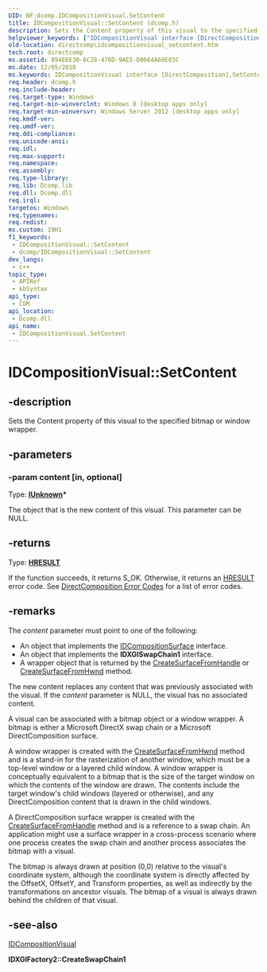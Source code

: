 ```yaml
---
UID: NF:dcomp.IDCompositionVisual.SetContent
title: IDCompositionVisual::SetContent (dcomp.h)
description: Sets the Content property of this visual to the specified bitmap or window wrapper.
helpviewer_keywords: ["IDCompositionVisual interface [DirectComposition]","SetContent method","IDCompositionVisual.SetContent","IDCompositionVisual::SetContent","SetContent","SetContent method [DirectComposition]","SetContent method [DirectComposition]","IDCompositionVisual interface","dcomp/IDCompositionVisual::SetContent","directcomp.idcompositionvisual_setcontent"]
old-location: directcomp\idcompositionvisual_setcontent.htm
tech.root: directcomp
ms.assetid: 894E6E30-6C28-476D-9AE5-D0664A69E03C
ms.date: 12/05/2018
ms.keywords: IDCompositionVisual interface [DirectComposition],SetContent method, IDCompositionVisual.SetContent, IDCompositionVisual::SetContent, SetContent, SetContent method [DirectComposition], SetContent method [DirectComposition],IDCompositionVisual interface, dcomp/IDCompositionVisual::SetContent, directcomp.idcompositionvisual_setcontent
req.header: dcomp.h
req.include-header: 
req.target-type: Windows
req.target-min-winverclnt: Windows 8 [desktop apps only]
req.target-min-winversvr: Windows Server 2012 [desktop apps only]
req.kmdf-ver: 
req.umdf-ver: 
req.ddi-compliance: 
req.unicode-ansi: 
req.idl: 
req.max-support: 
req.namespace: 
req.assembly: 
req.type-library: 
req.lib: Dcomp.lib
req.dll: Dcomp.dll
req.irql: 
targetos: Windows
req.typenames: 
req.redist: 
ms.custom: 19H1
f1_keywords:
 - IDCompositionVisual::SetContent
 - dcomp/IDCompositionVisual::SetContent
dev_langs:
 - c++
topic_type:
 - APIRef
 - kbSyntax
api_type:
 - COM
api_location:
 - Dcomp.dll
api_name:
 - IDCompositionVisual.SetContent
---
```


# IDCompositionVisual::SetContent


## -description

Sets the Content property of this visual to the specified bitmap or window wrapper.

## -parameters

### -param content [in, optional]

Type: <b><a href="/windows/desktop/api/unknwn/nn-unknwn-iunknown">IUnknown</a>*</b>

The object that is the new content of this visual. This parameter can be NULL.

## -returns

Type: <b><a href="/windows/desktop/WinProg/windows-data-types">HRESULT</a></b>

If the function succeeds, it returns S_OK. Otherwise, it returns an <a href="/windows/desktop/WinProg/windows-data-types">HRESULT</a> error code. See <a href="/windows/desktop/directcomp/directcomposition-error-codes">DirectComposition Error Codes</a>  for a list of error codes.

## -remarks

The <i>content</i> parameter must point to one of the following:

<ul>
<li>An object that implements the <a href="/windows/desktop/api/dcomp/nn-dcomp-idcompositionsurface">IDCompositionSurface</a> interface.</li>
<li>An object that implements the <b>IDXGISwapChain1</b> interface.</li>
<li>A wrapper object that is returned by the <a href="/windows/desktop/api/dcomp/nf-dcomp-idcompositiondevice-createsurfacefromhandle">CreateSurfaceFromHandle</a> or  <a href="/windows/desktop/api/dcomp/nf-dcomp-idcompositiondevice-createsurfacefromhwnd">CreateSurfaceFromHwnd</a> method.
</li>
</ul>
The new content replaces any content that was previously associated with the visual. If the <i>content</i> parameter is NULL, the visual has no associated content.

A visual can be associated with a bitmap object or a window wrapper. A bitmap is either a Microsoft DirectX swap chain or a Microsoft DirectComposition surface.

A window wrapper is created with the <a href="/windows/desktop/api/dcomp/nf-dcomp-idcompositiondevice-createsurfacefromhwnd">CreateSurfaceFromHwnd</a> method and is a stand-in for the rasterization of another window, which must be a top-level window or a layered child window. A window wrapper is conceptually equivalent to a bitmap that is the size of the target window on which the contents of the window are drawn. The contents include the target window's child windows (layered or otherwise), and any DirectComposition content that is drawn in the child windows. 

A DirectComposition surface wrapper is created with the <a href="/windows/desktop/api/dcomp/nf-dcomp-idcompositiondevice-createsurfacefromhandle">CreateSurfaceFromHandle</a> method and is a reference to a swap chain. An application might use a surface wrapper in a cross-process scenario where one process creates the swap chain and another process associates the bitmap with a visual.

The bitmap is always drawn at position (0,0) relative to the visual's coordinate system, although the coordinate system is directly affected by the OffsetX, OffsetY, and Transform properties, as well as indirectly by the transformations on ancestor visuals. The bitmap of a visual is always drawn behind the children of that visual.

## -see-also

<a href="/windows/desktop/api/dcomp/nn-dcomp-idcompositionvisual">IDCompositionVisual</a>



<b>IDXGIFactory2::CreateSwapChain1</b>